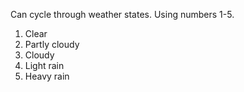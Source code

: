 Can cycle through weather states. Using numbers 1-5.
1. Clear
2. Partly cloudy
3. Cloudy
4. Light rain
5. Heavy rain
